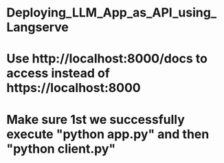 # Deploying_LLM_App_as_API_using_Langserve


# Use http://localhost:8000/docs to access instead of https://localhost:8000

# Make sure 1st we successfully execute "python app.py" and then "python client.py"